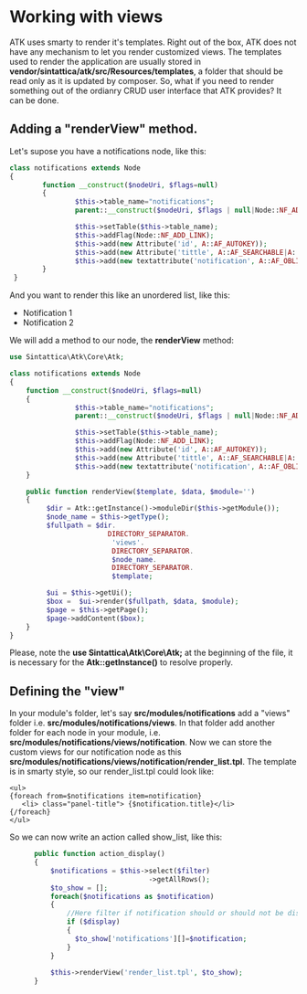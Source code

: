 # Working with views
ATK uses smarty to render it's templates. Right out of the box, ATK does not have any mechanism to let you render customized views.
The templates used to render the application are usually stored in **vendor/sintattica/atk/src/Resources/templates**, a folder that 
should be read only as it is updated by composer.
So, what if you need to render something out of the ordianry CRUD user interface that ATK provides? It can be done.

## Adding a "renderView" method.

Let's supose you have a notifications node, like this:

```php
class notifications extends Node
{
        function __construct($nodeUri, $flags=null)
        {
                $this->table_name="notifications";
                parent::__construct($nodeUri, $flags | null|Node::NF_ADD_LINK);

                $this->setTable($this->table_name);
                $this->addFlag(Node::NF_ADD_LINK);
                $this->add(new Attribute('id', A::AF_AUTOKEY));
                $this->add(new Attribute('tittle', A::AF_SEARCHABLE|A::AF_OBLIGATORY | A::AF_OBLIGATORY|A::AF_SEARCHABLE, 50), NULL, 10);                
                $this->add(new textattribute('notification', A::AF_OBLIGATORY|A::AF_HIDE_LIST), NULL, 60);
        }
 }       
```

And you want to render this like an unordered list, like this:

* Notification 1
* Notification 2

We will add a method to our node, the **renderView** method:

```php
use Sintattica\Atk\Core\Atk;

class notifications extends Node
{
    function __construct($nodeUri, $flags=null)
    {
                $this->table_name="notifications";
                parent::__construct($nodeUri, $flags | null|Node::NF_ADD_LINK);

                $this->setTable($this->table_name);
                $this->addFlag(Node::NF_ADD_LINK);
                $this->add(new Attribute('id', A::AF_AUTOKEY));
                $this->add(new Attribute('tittle', A::AF_SEARCHABLE|A::AF_OBLIGATORY | A::AF_OBLIGATORY|A::AF_SEARCHABLE, 50), NULL, 10);                
                $this->add(new textattribute('notification', A::AF_OBLIGATORY|A::AF_HIDE_LIST), NULL, 60);
    }

    public function renderView($template, $data, $module='')
    {
         $dir = Atk::getInstance()->moduleDir($this->getModule());
         $node_name = $this->getType();
         $fullpath = $dir.
                        DIRECTORY_SEPARATOR.
                         'views'.
                         DIRECTORY_SEPARATOR.
                         $node_name.
                         DIRECTORY_SEPARATOR.
                         $template;

         $ui = $this->getUi();         
         $box =  $ui->render($fullpath, $data, $module);
         $page = $this->getPage();
         $page->addContent($box);
    }
}
```

Please, note the **use Sintattica\Atk\Core\Atk;** at the beginning of the file, it is necessary for the **Atk::getInstance()** to resolve 
properly.

## Defining the "view"

In your module's folder, let's say **src/modules/notifications** add a "views" folder i.e. **src/modules/notifications/views**.
In that folder add another folder for each node in your module, i.e. **src/modules/notifications/views/notification**.
Now we can store the custom views for our notification node as this **src/modules/notifications/views/notification/render_list.tpl**.
The template is in smarty style, so our render_list.tpl could look like:

```smarty
<ul>
{foreach from=$notifications item=notification}
   <li> class="panel-title"> {$notification.title}</li>
{/foreach}
</ul>
```

So we can now write an action called  show_list, like this:

```php
      public function action_display()
      {
          $notifications = $this->select($filter)
                                  ->getAllRows();
          $to_show = [];
          foreach($notifications as $notification)
          {
              //Here filter if notification should or should not be displayed
              if ($display)
              {
                $to_show['notifications'][]=$notification;
              }
          }
 
          $this->renderView('render_list.tpl', $to_show);
      }

```

